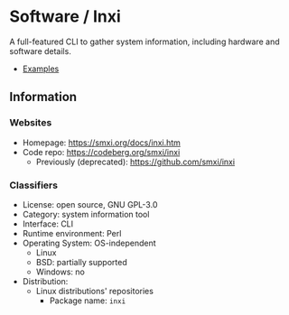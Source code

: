 # Software / Inxi

A full-featured CLI to gather system information, including hardware and software details.

- [Examples](examples.md)

## Information

### Websites

- Homepage: <https://smxi.org/docs/inxi.htm>
- Code repo: <https://codeberg.org/smxi/inxi>
  - Previously (deprecated): <https://github.com/smxi/inxi>

### Classifiers

- License: open source, GNU GPL-3.0
- Category: system information tool
- Interface: CLI
- Runtime environment: Perl
- Operating System: OS-independent
  - Linux
  - BSD: partially supported
  - Windows: no
- Distribution:
  - Linux distributions' repositories
    - Package name: `inxi`
